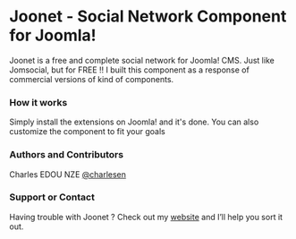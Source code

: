 # Joonet - Social Network Component for Joomla!

Joonet is a free and complete social network for Joomla! CMS. Just like Jomsocial, but for FREE !!
I built this component as a response of commercial versions of kind of components.

### How it works
Simply install the extensions on Joomla! and it's done. You can also customize the component to fit your goals


### Authors and Contributors
Charles EDOU NZE [@charlesen](https://twitter.com/charlesen7)

### Support or Contact
Having trouble with Joonet ? Check out my [website](https://charlesen.fr) and I’ll help you sort it out.
